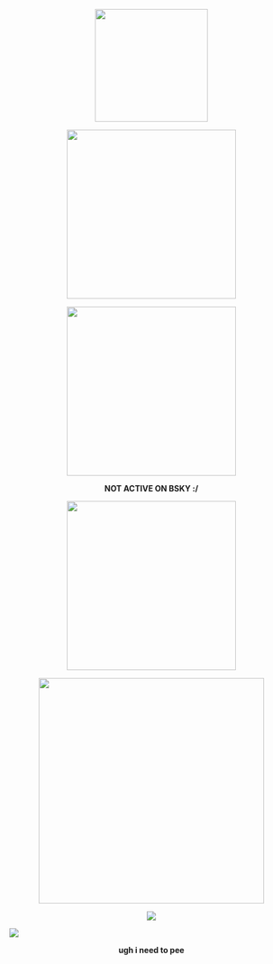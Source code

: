 

<p align="center"><img src="https://github.com/user-attachments/assets/2a8cef6c-1936-454c-845b-d6b041646560" width=200></p>


<p align="center"><a href="https://themostzany.straw.page"><img src="https://github.com/user-attachments/assets/10435b61-8558-4742-a95f-424970b9f3ba" width="300"></img></a></p>

<p align="center"><a href="https://bsky.app/profile/dibmembrane.bsky.social"><img src="https://github.com/user-attachments/assets/235b0553-fe62-452d-bc4b-a66df1acf75c" width="300"></img></a></p>
<p align="center"><b>NOT ACTIVE ON BSKY :/</b></p>
<p align="center"><a href="https://www.tumblr.com/tankdib?source=share"><img src="https://github.com/user-attachments/assets/c29d9f77-396c-4027-a90b-36ef02a29a60" width="300"></img></a></p>

<p align="center"><img src="https://github.com/user-attachments/assets/b22e2489-bf87-48c3-ba6b-1e9ff6ffdf84" width="400"></img></p>


<p align="center"><img src="https://github.com/user-attachments/assets/d324bf2e-d32c-43ce-bc93-44d7d581509c"></img></p>



<img src="https://github.com/user-attachments/assets/e2b40158-702e-443a-a5bb-62042b6ef362"></img>

<p align="center"><b>ugh i need to pee</b></p>
